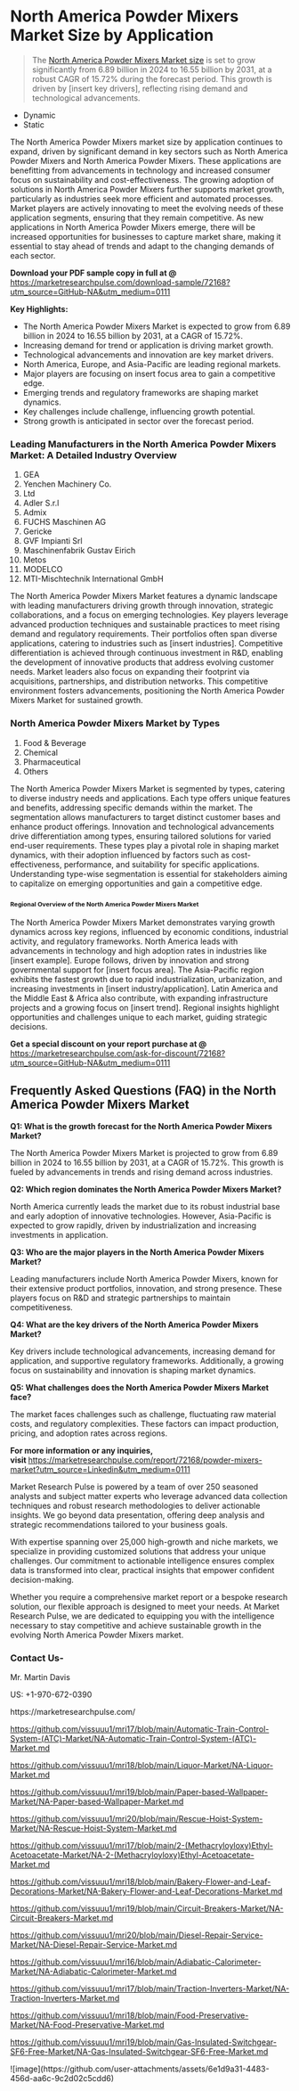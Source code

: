 <h1>North America Powder Mixers Market&nbsp;Size by Application</h1><blockquote><p>The <a href="https://marketresearchpulse.com/download-sample/72168?utm_source=GitHub-NA&amp;utm_medium=0111">North America Powder Mixers Market size</a> is set to grow significantly from 6.89 billion in 2024 to 16.55 billion by 2031, at a robust CAGR of 15.72% during the forecast period. This growth is driven by [insert key drivers], reflecting rising demand and technological advancements.</p></blockquote><ul><li>Dynamic<li> Static</li></ul><p>The North America Powder Mixers market size by application continues to expand, driven by significant demand in key sectors such as North America Powder Mixers and North America Powder Mixers. These applications are benefitting from advancements in technology and increased consumer focus on sustainability and cost-effectiveness. The growing adoption of solutions in North America Powder Mixers further supports market growth, particularly as industries seek more efficient and automated processes. Market players are actively innovating to meet the evolving needs of these application segments, ensuring that they remain competitive. As new applications in North America Powder Mixers emerge, there will be increased opportunities for businesses to capture market share, making it essential to stay ahead of trends and adapt to the changing demands of each sector.</p><p><strong>Download your PDF sample copy in full at @ </strong><a href="https://marketresearchpulse.com/download-sample/72168?utm_source=GitHub-NA&amp;utm_medium=0111">https://marketresearchpulse.com/download-sample/72168?utm_source=GitHub-NA&amp;utm_medium=0111</a></p><p><strong>Key Highlights: </strong></p><ul><li>The North America Powder Mixers Market is expected to grow from 6.89 billion in 2024 to 16.55 billion by 2031, at a CAGR of 15.72%.</li><li>Increasing demand for trend or application is driving market growth.</li><li>Technological advancements and innovation are key market drivers.</li><li>North America, Europe, and Asia-Pacific are leading regional markets.</li><li>Major players are focusing on insert focus area to gain a competitive edge.</li><li>Emerging trends and regulatory frameworks are shaping market dynamics.</li><li>Key challenges include challenge, influencing growth potential.</li><li>Strong growth is anticipated in sector over the forecast period.</li></ul><h3>Leading Manufacturers in the North America Powder Mixers Market: A Detailed Industry Overview</h3><ol><li>GEA</li><li>Yenchen Machinery Co.</li><li>Ltd</li><li>Adler S.r.l</li><li>Admix</li><li>FUCHS Maschinen AG</li><li>Gericke</li><li>GVF Impianti Srl</li><li>Maschinenfabrik Gustav Eirich</li><li>Metos</li><li>MODELCO</li><li>MTI-Mischtechnik International GmbH</li></ol><div class="flex max-w-full flex-col flex-grow"><div class="min-h-8 text-message flex w-full flex-col items-end gap-2 whitespace-normal break-words [.text-message+&amp;]:mt-5" dir="auto" data-message-author-role="assistant" data-message-id="fd8432e4-4910-450d-b182-61b7bfb0a01f" data-message-model-slug="gpt-4o"><div class="flex w-full flex-col gap-1 empty:hidden first:pt-[3px]"><div class="markdown prose w-full break-words dark:prose-invert light"><p>The North America Powder Mixers Market features a dynamic landscape with leading manufacturers driving growth through innovation, strategic collaborations, and a focus on emerging technologies. Key players leverage advanced production techniques and sustainable practices to meet rising demand and regulatory requirements. Their portfolios often span diverse applications, catering to industries such as [insert industries]. Competitive differentiation is achieved through continuous investment in R&amp;D, enabling the development of innovative products that address evolving customer needs. Market leaders also focus on expanding their footprint via acquisitions, partnerships, and distribution networks. This competitive environment fosters advancements, positioning the North America Powder Mixers Market for sustained growth.</p></div></div></div></div><h3>North America Powder Mixers Market by Types</h3><ol><li>Food & Beverage<li> Chemical<li> Pharmaceutical<li> Others</li></ol><div class="flex max-w-full flex-col flex-grow"><div class="min-h-8 text-message flex w-full flex-col items-end gap-2 whitespace-normal break-words [.text-message+&amp;]:mt-5" dir="auto" data-message-author-role="assistant" data-message-id="084470be-0bb7-4664-bddf-5156b4f41249" data-message-model-slug="gpt-4o-mini"><div class="flex w-full flex-col gap-1 empty:hidden first:pt-[3px]"><div class="markdown prose w-full break-words dark:prose-invert light"><p>The North America Powder Mixers Market is segmented by types, catering to diverse industry needs and applications. Each type offers unique features and benefits, addressing specific demands within the market. The segmentation allows manufacturers to target distinct customer bases and enhance product offerings. Innovation and technological advancements drive differentiation among types, ensuring tailored solutions for varied end-user requirements. These types play a pivotal role in shaping market dynamics, with their adoption influenced by factors such as cost-effectiveness, performance, and suitability for specific applications. Understanding type-wise segmentation is essential for stakeholders aiming to capitalize on emerging opportunities and gain a competitive edge.</p></div></div></div></div><h3><span style="font-size: 11px;">Regional Overview of the North America Powder Mixers Market</span></h3><div class="flex max-w-full flex-col flex-grow"><div class="min-h-8 text-message flex w-full flex-col items-end gap-2 whitespace-normal break-words [.text-message+&amp;]:mt-5" dir="auto" data-message-author-role="assistant" data-message-id="e9038762-ce64-4e30-91c9-9bd413514231" data-message-model-slug="gpt-4o-mini"><div class="flex w-full flex-col gap-1 empty:hidden first:pt-[3px]"><div class="markdown prose w-full break-words dark:prose-invert light"><p>The North America Powder Mixers Market demonstrates varying growth dynamics across key regions, influenced by economic conditions, industrial activity, and regulatory frameworks. North America leads with advancements in technology and high adoption rates in industries like [insert example]. Europe follows, driven by innovation and strong governmental support for [insert focus area]. The Asia-Pacific region exhibits the fastest growth due to rapid industrialization, urbanization, and increasing investments in [insert industry/application]. Latin America and the Middle East &amp; Africa also contribute, with expanding infrastructure projects and a growing focus on [insert trend]. Regional insights highlight opportunities and challenges unique to each market, guiding strategic decisions.</p></div></div></div></div><p><strong>Get a special discount on your report purchase at @ </strong><a href="https://marketresearchpulse.com/ask-for-discount/72168?utm_source=GitHub-NA&amp;utm_medium=0111">https://marketresearchpulse.com/ask-for-discount/72168?utm_source=GitHub-NA&amp;utm_medium=0111</a></p><h2>Frequently Asked Questions (FAQ) in the North America Powder Mixers Market</h2><p><strong>Q1: What is the growth forecast for the North America Powder Mixers Market?</strong></p><p>The North America Powder Mixers Market is projected to grow from 6.89 billion in 2024 to 16.55 billion by 2031, at a CAGR of 15.72%. This growth is fueled by advancements in trends and rising demand across industries.</p><p><strong>Q2: Which region dominates the North America Powder Mixers Market?</strong></p><p>North America currently leads the market due to its robust industrial base and early adoption of innovative technologies. However, Asia-Pacific is expected to grow rapidly, driven by industrialization and increasing investments in application.</p><p><strong>Q3: Who are the major players in the North America Powder Mixers Market?</strong></p><p>Leading manufacturers include North America Powder Mixers, known for their extensive product portfolios, innovation, and strong presence. These players focus on R&amp;D and strategic partnerships to maintain competitiveness.</p><p><strong>Q4: What are the key drivers of the North America Powder Mixers Market?</strong></p><p>Key drivers include technological advancements, increasing demand for application, and supportive regulatory frameworks. Additionally, a growing focus on sustainability and innovation is shaping market dynamics.</p><p><strong>Q5: What challenges does the North America Powder Mixers Market face?</strong></p><p>The market faces challenges such as challenge, fluctuating raw material costs, and regulatory complexities. These factors can impact production, pricing, and adoption rates across regions.</p><p><strong>For more information or any inquiries, visit&nbsp;</strong><a href="https://marketresearchpulse.com/report/72168/powder-mixers-market?utm_source=Linkedin&utm_medium=0111">https://marketresearchpulse.com/report/72168/powder-mixers-market?utm_source=Linkedin&utm_medium=0111</a></p><p>Market Research Pulse is powered by a team of over 250 seasoned analysts and subject matter experts who leverage advanced data collection techniques and robust research methodologies to deliver actionable insights. We go beyond data presentation, offering deep analysis and strategic recommendations tailored to your business goals.</p><p>With expertise spanning over 25,000 high-growth and niche markets, we specialize in providing customized solutions that address your unique challenges. Our commitment to actionable intelligence ensures complex data is transformed into clear, practical insights that empower confident decision-making.</p><p>Whether you require a comprehensive market report or a bespoke research solution, our flexible approach is designed to meet your needs. At Market Research Pulse, we are dedicated to equipping you with the intelligence necessary to stay competitive and achieve sustainable growth in the evolving North America Powder Mixers market.</p><h3><strong>Contact Us-</strong></h3><p>Mr. Martin Davis</p><p>US: +1-970-672-0390</p><p>https://marketresearchpulse.com/</p><p><a href="https://github.com/vissuuu1/mri17/blob/main/Automatic-Train-Control-System-(ATC)-Market/NA-Automatic-Train-Control-System-(ATC)-Market.md">https://github.com/vissuuu1/mri17/blob/main/Automatic-Train-Control-System-(ATC)-Market/NA-Automatic-Train-Control-System-(ATC)-Market.md</a></p><p><a href="https://github.com/vissuuu1/mri18/blob/main/Liquor-Market/NA-Liquor-Market.md">https://github.com/vissuuu1/mri18/blob/main/Liquor-Market/NA-Liquor-Market.md</a></p><p><a href="https://github.com/vissuuu1/mri19/blob/main/Paper-based-Wallpaper-Market/NA-Paper-based-Wallpaper-Market.md">https://github.com/vissuuu1/mri19/blob/main/Paper-based-Wallpaper-Market/NA-Paper-based-Wallpaper-Market.md</a></p><p><a href="https://github.com/vissuuu1/mri20/blob/main/Rescue-Hoist-System-Market/NA-Rescue-Hoist-System-Market.md">https://github.com/vissuuu1/mri20/blob/main/Rescue-Hoist-System-Market/NA-Rescue-Hoist-System-Market.md</a></p><p><a href="https://github.com/vissuuu1/mri17/blob/main/2-(Methacryloyloxy)Ethyl-Acetoacetate-Market/NA-2-(Methacryloyloxy)Ethyl-Acetoacetate-Market.md">https://github.com/vissuuu1/mri17/blob/main/2-(Methacryloyloxy)Ethyl-Acetoacetate-Market/NA-2-(Methacryloyloxy)Ethyl-Acetoacetate-Market.md</a></p><p><a href="https://github.com/vissuuu1/mri18/blob/main/Bakery-Flower-and-Leaf-Decorations-Market/NA-Bakery-Flower-and-Leaf-Decorations-Market.md">https://github.com/vissuuu1/mri18/blob/main/Bakery-Flower-and-Leaf-Decorations-Market/NA-Bakery-Flower-and-Leaf-Decorations-Market.md</a></p><p><a href="https://github.com/vissuuu1/mri19/blob/main/Circuit-Breakers-Market/NA-Circuit-Breakers-Market.md">https://github.com/vissuuu1/mri19/blob/main/Circuit-Breakers-Market/NA-Circuit-Breakers-Market.md</a></p><p><a href="https://github.com/vissuuu1/mri20/blob/main/Diesel-Repair-Service-Market/NA-Diesel-Repair-Service-Market.md">https://github.com/vissuuu1/mri20/blob/main/Diesel-Repair-Service-Market/NA-Diesel-Repair-Service-Market.md</a></p><p><a href="https://github.com/vissuuu1/mri16/blob/main/Adiabatic-Calorimeter-Market/NA-Adiabatic-Calorimeter-Market.md">https://github.com/vissuuu1/mri16/blob/main/Adiabatic-Calorimeter-Market/NA-Adiabatic-Calorimeter-Market.md</a></p><p><a href="https://github.com/vissuuu1/mri17/blob/main/Traction-Inverters-Market/NA-Traction-Inverters-Market.md">https://github.com/vissuuu1/mri17/blob/main/Traction-Inverters-Market/NA-Traction-Inverters-Market.md</a></p><p><a href="https://github.com/vissuuu1/mri18/blob/main/Food-Preservative-Market/NA-Food-Preservative-Market.md">https://github.com/vissuuu1/mri18/blob/main/Food-Preservative-Market/NA-Food-Preservative-Market.md</a></p><p><a href="https://github.com/vissuuu1/mri19/blob/main/Gas-Insulated-Switchgear-SF6-Free-Market/NA-Gas-Insulated-Switchgear-SF6-Free-Market.md">https://github.com/vissuuu1/mri19/blob/main/Gas-Insulated-Switchgear-SF6-Free-Market/NA-Gas-Insulated-Switchgear-SF6-Free-Market.md</a></p>
![image](https://github.com/user-attachments/assets/6e1d9a31-4483-456d-aa6c-9c2d02c5cdd6)
